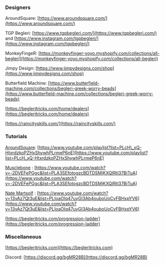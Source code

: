 ### Designers

AroundSquare: [https://www.aroundsquare.com/](https://www.aroundsquare.com/)

TGP Begleri: [https://www.tgpbegleri.com/](https://www.tgpbegleri.com/) and [https://www.instagram.com/tgpbegleri/](https://www.instagram.com/tgpbegleri/)

MonkeyFingeR: [https://monkeyfinger-yoyo.myshopify.com/collections/all-begleri](https://monkeyfinger-yoyo.myshopify.com/collections/all-begleri)

Jimpy Design: [https://www.jimpydesigns.com/shop](https://www.jimpydesigns.com/shop)

Butterfield Machine: [https://www.butterfield-machine.com/collections/begleri-greek-worry-beads](https://www.butterfield-machine.com/collections/begleri-greek-worry-beads)

[https://begleritricks.com/home/dealers](https://begleritricks.com/home/dealers)

[https://raincityskills.com/](https://raincityskills.com/)

### Tutorials

[AroundSquare](https://www.youtube.com/user/aroundsquare): [https://www.youtube.com/playlist?list=PLcH\_xQ-HtxrdzkoPZHxShywhPLrmeP6nE](https://www.youtube.com/playlist?list=PLcH_xQ-HtxrdzkoPZHxShywhPLrmeP6nE)

[Musclebone](https://www.youtube.com/c/musclebones) : [https://www.youtube.com/watch?v=-2DVEFePGgc&list=PLA3SEfotogzcBDTDSMjKXQIRtl37BiTuA](https://www.youtube.com/watch?v=-2DVEFePGgc&list=PLA3SEfotogzcBDTDSMjKXQIRtl37BiTuA)

[Nate Martsolf](https://www.youtube.com/channel/UCJT5qwrkkSp_bSs5NEwcDiA) : [https://www.youtube.com/watch?v=13vAz7Qt3uE&list=PLIoaOIq47uyGI3Ab4ouboUoCvFBHxpYV6](https://www.youtube.com/watch?v=13vAz7Qt3uE&list=PLIoaOIq47uyGI3Ab4ouboUoCvFBHxpYV6)

[https://begleritricks.com/progression-ladder](https://begleritricks.com/progression-ladder)

### Miscellaneous

[https://begleritricks.com](https://begleritricks.com)

Discord: [https://discord.gg/bgMR28B](https://discord.gg/bgMR28B)